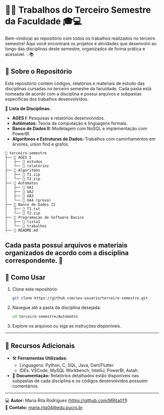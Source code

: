 # 📝✨ Trabalhos do Terceiro Semestre da Faculdade 🎓💻

Bem-vindo(a) ao repositório com todos os trabalhos realizados no terceiro semestre! Aqui você encontrará os projetos e atividades que desenvolvi ao longo das disciplinas deste semestre, organizados de forma prática e acessível. 💡📚

## 🌟 **Sobre o Repositório**
Este repositório contém códigos, relatórios e materiais de estudo das disciplinas cursadas no terceiro semestre da faculdade. Cada pasta está nomeada de acordo com a disciplina e possui arquivos e subpastas específicas dos trabalhos desenvolvidos. 

💾 **Lista de Disciplinas:**
- **AGES I:** Pesquisas e relatórios desenvolvidos.
- **Autômatos:** Teoria da computação e linguagens formais.
- **Banco de Dados II:** Modelagem com NoSQL e implementação com PowerBI.
- **Algoritmos e Estruturas de Dados:** Trabalhos com caminhamentos em árvores, union find e grafos.

```plaintext
📁 terceiro-semestre
├── 📁 AGES I
│   ├── 📂 estudos
│   └── 📂 relatórios
├── 📁 Algoritmos
│   ├── 📄 T1.zip
│   └── 📄 T2.zip
├── 📁 Automatos
│   ├── 📂 UA1
│   ├── 📂 UA2
│   ├── 📂 UA3
│   └── 📂 UA4 (prova)
├── 📁 Banco de Dados II
│   ├── 📄 T1.txt
│   └── 📄 T2.zip
├── 📁 Programacao de Software Basico
│   ├── 📂 lista1
│   └── 📂 trabalhos
├── 📄 README.md
```
Cada pasta possui arquivos e materiais organizados de acordo com a disciplina correspondente. 📘
---

## 🚀 **Como Usar**
1. Clone este repositório:
   ```bash
   git clone https://github.com/seu-usuario/terceiro-semestre.git
   ```
2. Navegue até a pasta da disciplina desejada:
   ```bash
   cd terceiro-semestre/Automatos
   ```
3. Explore os arquivos ou siga as instruções disponíveis.

---

## 🌈 **Recursos Adicionais**
- 🛠️ **Ferramentas Utilizadas:**
  - Linguagens: Python, C, SQL, Java, Dart/Flutter.
  - IDEs: VSCode, MySQL Workbench, IntelliJ, PowerBI, Astah.
- 📑 **Documentação:** Relatórios detalhados estão disponíveis nas subpastas de cada disciplina e os códigos desenvolvidos possuem comentários.

---
💻 **Autor:** Maria Rita Rodrigues (https://github.com/MRita011)  
📧 **Contato:** maria.rita04@edu.pucrs.br